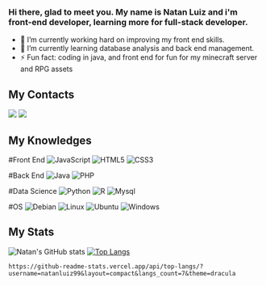 


### Hi there, glad to meet you. My name is Natan Luiz and i'm front-end developer, learning more for full-stack developer.
- 🔭 I’m currently working hard on improving my front end skills.
- 🌱 I’m currently learning database analysis and back end management.
- ⚡ Fun fact: coding in java, and front end for fun for my minecraft server and RPG assets

## My Contacts
<div> 
  <a href="https://www.linkedin.com/in/natan-dos-santos-683051208/" target="_blank"><img src="https://img.shields.io/badge/-LinkedIn-%230077B5?style=for-the-badge&logo=linkedin&logoColor=white" target="_blank"></a> 
  <a href = "mailto:natanluizms@gmail.com"><img src="https://img.shields.io/badge/Gmail-D14836?style=for-the-badge&logo=gmail&logoColor=white" target="_blank"></a>
</div>

## My Knowledges
#Front End
![JavaScript](https://img.shields.io/badge/javascript-%23323330.svg?style=for-the-badge&logo=javascript&logoColor=%23F7DF1E)
![HTML5](https://img.shields.io/badge/html5-%23E34F26.svg?style=for-the-badge&logo=html5&logoColor=white)
![CSS3](https://img.shields.io/badge/css3-%231572B6.svg?style=for-the-badge&logo=css3&logoColor=white)

#Back End
![Java](https://img.shields.io/badge/Java-ED8B00?style=for-the-badge&logo=openjdk&logoColor=white)
![PHP](https://img.shields.io/badge/PHP-777BB4?style=for-the-badge&logo=php&logoColor=white)

#Data Science
![Python](https://img.shields.io/badge/Python-3776AB?style=for-the-badge&logo=python&logoColor=white)
![R](https://img.shields.io/badge/R-276DC3?style=for-the-badge&logo=r&logoColor=white)
![Mysql](https://img.shields.io/badge/MySQL-00000F?style=for-the-badge&logo=mysql&logoColor=white)


#OS
![Debian](https://img.shields.io/badge/Debian-A81D33?style=for-the-badge&logo=debian&logoColor=white)
![Linux](https://img.shields.io/badge/Linux-FCC624?style=for-the-badge&logo=linux&logoColor=black)
![Ubuntu](https://img.shields.io/badge/Ubuntu-E95420?style=for-the-badge&logo=ubuntu&logoColor=white)
![Windows](https://img.shields.io/badge/Windows-0078D6?style=for-the-badge&logo=windows&logoColor=white)

## My Stats
![Natan's GitHub stats](https://github-readme-stats.vercel.app/api?username=natanluiz99&count_private=true&show_icons=true&theme=dracula)
[![Top Langs](https://github-readme-stats.vercel.app/api/top-langs/?username=natanluiz99&theme=dracula&layout=compact)](https://github.com/arTW0/github-readme-stats)



    https://github-readme-stats.vercel.app/api/top-langs/?username=natanluiz99&layout=compact&langs_count=7&theme=dracula
<!--
**natanluiz99/natanluiz99** is a ✨ _special_ ✨ repository because its `README.md` (this file) appears on your GitHub profile.

Here are some ideas to get you started:

- 🔭 I’m currently working hard on improving my front end skills.
- 🌱 I’m currently learning ...
- 👯 I’m looking to collaborate on ...
- 🤔 I’m looking for help with ...
- 💬 Ask me about ...
- 📫 How to reach me: ...
- 😄 Pronouns: ...
- ⚡ Fun fact: ...
-->

